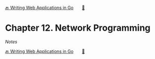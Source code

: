 [🔙 Writing Web Applications in Go][previous-chapter]&nbsp;&nbsp;&nbsp;&nbsp;&nbsp;&nbsp;&nbsp;[🏡][readme]

# Chapter 12. Network Programming

_Notes_

[🔙 Writing Web Applications in Go][previous-chapter]&nbsp;&nbsp;&nbsp;&nbsp;&nbsp;&nbsp;&nbsp;[🏡][readme]

[readme]: README.md
[previous-chapter]: ch11-writing-web-applications-in-go.md